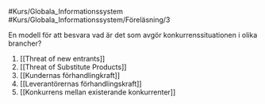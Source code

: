 #Kurs/Globala_Informationssystem #Kurs/Globala_Informationssystem/Föreläsning/3

En modell för att besvara vad är det som avgör konkurrenssituationen i olika brancher?

1.  [[Threat of new entrants]]
2. [[Threat of Substitute Products]]
3. [[Kundernas förhandlingkraft]]
4. [[Leverantörernas förhandlingskraft]]
5. [[Konkurrens mellan existerande konkurrenter]]